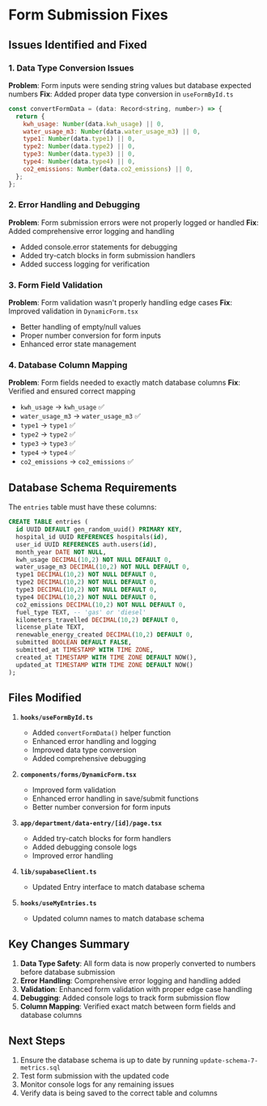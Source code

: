 # Form Submission Fixes

## Issues Identified and Fixed

### 1. Data Type Conversion Issues

**Problem**: Form inputs were sending string values but database expected numbers
**Fix**: Added proper data type conversion in `useFormById.ts`

```javascript
const convertFormData = (data: Record<string, number>) => {
  return {
    kwh_usage: Number(data.kwh_usage) || 0,
    water_usage_m3: Number(data.water_usage_m3) || 0,
    type1: Number(data.type1) || 0,
    type2: Number(data.type2) || 0,
    type3: Number(data.type3) || 0,
    type4: Number(data.type4) || 0,
    co2_emissions: Number(data.co2_emissions) || 0,
  };
};
```

### 2. Error Handling and Debugging

**Problem**: Form submission errors were not properly logged or handled
**Fix**: Added comprehensive error logging and handling

- Added console.error statements for debugging
- Added try-catch blocks in form submission handlers
- Added success logging for verification

### 3. Form Field Validation

**Problem**: Form validation wasn't properly handling edge cases
**Fix**: Improved validation in `DynamicForm.tsx`

- Better handling of empty/null values
- Proper number conversion for form inputs
- Enhanced error state management

### 4. Database Column Mapping

**Problem**: Form fields needed to exactly match database columns
**Fix**: Verified and ensured correct mapping

- `kwh_usage` → `kwh_usage` ✅
- `water_usage_m3` → `water_usage_m3` ✅
- `type1` → `type1` ✅
- `type2` → `type2` ✅
- `type3` → `type3` ✅
- `type4` → `type4` ✅
- `co2_emissions` → `co2_emissions` ✅

## Database Schema Requirements

The `entries` table must have these columns:

```sql
CREATE TABLE entries (
  id UUID DEFAULT gen_random_uuid() PRIMARY KEY,
  hospital_id UUID REFERENCES hospitals(id),
  user_id UUID REFERENCES auth.users(id),
  month_year DATE NOT NULL,
  kwh_usage DECIMAL(10,2) NOT NULL DEFAULT 0,
  water_usage_m3 DECIMAL(10,2) NOT NULL DEFAULT 0,
  type1 DECIMAL(10,2) NOT NULL DEFAULT 0,
  type2 DECIMAL(10,2) NOT NULL DEFAULT 0,
  type3 DECIMAL(10,2) NOT NULL DEFAULT 0,
  type4 DECIMAL(10,2) NOT NULL DEFAULT 0,
  co2_emissions DECIMAL(10,2) NOT NULL DEFAULT 0,
  fuel_type TEXT, -- 'gas' or 'diesel'
  kilometers_travelled DECIMAL(10,2) DEFAULT 0,
  license_plate TEXT,
  renewable_energy_created DECIMAL(10,2) DEFAULT 0,
  submitted BOOLEAN DEFAULT FALSE,
  submitted_at TIMESTAMP WITH TIME ZONE,
  created_at TIMESTAMP WITH TIME ZONE DEFAULT NOW(),
  updated_at TIMESTAMP WITH TIME ZONE DEFAULT NOW()
);
```

## Files Modified

1. **`hooks/useFormById.ts`**

   - Added `convertFormData()` helper function
   - Enhanced error handling and logging
   - Improved data type conversion
   - Added comprehensive debugging

2. **`components/forms/DynamicForm.tsx`**

   - Improved form validation
   - Enhanced error handling in save/submit functions
   - Better number conversion for form inputs

3. **`app/department/data-entry/[id]/page.tsx`**

   - Added try-catch blocks for form handlers
   - Added debugging console logs
   - Improved error handling

4. **`lib/supabaseClient.ts`**

   - Updated Entry interface to match database schema

5. **`hooks/useMyEntries.ts`**
   - Updated column names to match database schema

## Key Changes Summary

1. **Data Type Safety**: All form data is now properly converted to numbers before database submission
2. **Error Handling**: Comprehensive error logging and handling added
3. **Validation**: Enhanced form validation with proper edge case handling
4. **Debugging**: Added console logs to track form submission flow
5. **Column Mapping**: Verified exact match between form fields and database columns

## Next Steps

1. Ensure the database schema is up to date by running `update-schema-7-metrics.sql`
2. Test form submission with the updated code
3. Monitor console logs for any remaining issues
4. Verify data is being saved to the correct table and columns
